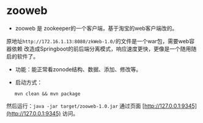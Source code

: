 # zooweb
 
 - zooweb 是 zookeeper的一个客户端，基于淘宝的web客户端改的。

 原地址`http://172.16.1.13:8080/zkWeb-1.0/`的文件是一个war包，需要web容器依赖
 改造成Springboot的前后端分离模式，响应速度更快，更像是一个随用随启的软件了。
 
- 功能：能正常看zonode结构、数据、添加、修改等。
 
- 启动方式：
 
 ```
    mvn clean && mvn package
 ```
 然后运行：`java -jar target/zooweb-1.0.jar`
 通过页面 [http://127.0.0.1:9345](http://127.0.0.1:9345) 访问。



